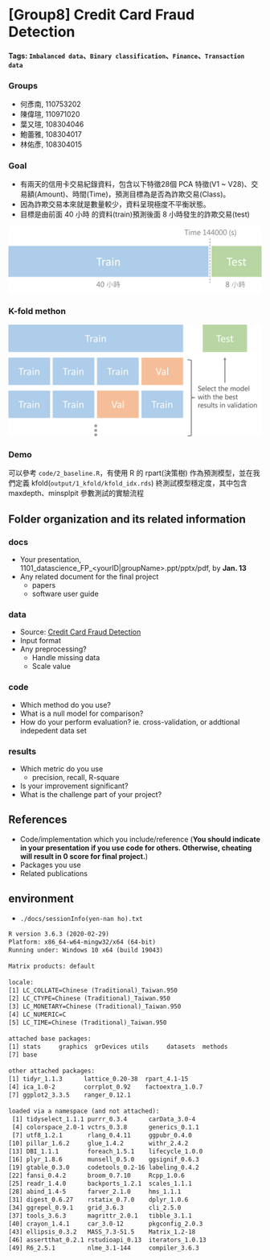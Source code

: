 # [Group8] Credit Card Fraud Detection
#### Tags: `Imbalanced data`、`Binary classification`、`Finance`、`Transaction data`

### Groups
* 何彥南, 110753202
* 陳偉瑄, 110971020
* 葉又瑄, 108304046
* 鮑蕾雅, 108304017
* 林佑彥,	108304015

### Goal
- 有兩天的信用卡交易紀錄資料，包含以下特徵28個 PCA 特徵(V1 ~ V28)、交易額(Amount)、時間(Time)，預測目標為是否為詐欺交易(Class)。
- 因為詐欺交易本來就是數量較少，資料呈現極度不平衡狀態。
- 目標是由前面 40 小時 的資料(train)預測後面  8 小時發生的詐欺交易(test)

![](results/0_train_test_split_data.png)


### K-fold methon
![](results/0_kfold_split_threeway.png)
### Demo 
可以參考 `code/2_baseline.R`，有使用 R 的 rpart(決策樹) 作為預測模型，並在我們定義 kfold(`output/1_kfold/kfold_idx.rds`) 終測試模型穩定度，其中包含 maxdepth、minsplpit 參數測試的實驗流程

## Folder organization and its related information

### docs
* Your presentation, 1101_datascience_FP_<yourID|groupName>.ppt/pptx/pdf, by **Jan. 13**
* Any related document for the final project
  * papers
  * software user guide

### data

* Source: [Credit Card Fraud Detection](https://www.kaggle.com/mlg-ulb/creditcardfraud)
* Input format
* Any preprocessing?
  * Handle missing data
  * Scale value

### code

* Which method do you use?
* What is a null model for comparison?
* How do your perform evaluation? ie. cross-validation, or addtional indepedent data set

### results
* Which metric do you use 
  * precision, recall, R-square
* Is your improvement significant?
* What is the challenge part of your project?

## References
* Code/implementation which you include/reference (__You should indicate in your presentation if you use code for others. Otherwise, cheating will result in 0 score for final project.__)
* Packages you use
* Related publications

## environment
- `./docs/sessionInfo(yen-nan ho).txt`
```
R version 3.6.3 (2020-02-29)
Platform: x86_64-w64-mingw32/x64 (64-bit)
Running under: Windows 10 x64 (build 19043)

Matrix products: default

locale:
[1] LC_COLLATE=Chinese (Traditional)_Taiwan.950 
[2] LC_CTYPE=Chinese (Traditional)_Taiwan.950   
[3] LC_MONETARY=Chinese (Traditional)_Taiwan.950
[4] LC_NUMERIC=C                                
[5] LC_TIME=Chinese (Traditional)_Taiwan.950    

attached base packages:
[1] stats     graphics  grDevices utils     datasets  methods  
[7] base     

other attached packages:
[1] tidyr_1.1.3      lattice_0.20-38  rpart_4.1-15    
[4] ica_1.0-2        corrplot_0.92    factoextra_1.0.7
[7] ggplot2_3.3.5    ranger_0.12.1   

loaded via a namespace (and not attached):
 [1] tidyselect_1.1.1 purrr_0.3.4      carData_3.0-4   
 [4] colorspace_2.0-1 vctrs_0.3.8      generics_0.1.1  
 [7] utf8_1.2.1       rlang_0.4.11     ggpubr_0.4.0    
[10] pillar_1.6.2     glue_1.4.2       withr_2.4.2     
[13] DBI_1.1.1        foreach_1.5.1    lifecycle_1.0.0 
[16] plyr_1.8.6       munsell_0.5.0    ggsignif_0.6.3  
[19] gtable_0.3.0     codetools_0.2-16 labeling_0.4.2  
[22] fansi_0.4.2      broom_0.7.10     Rcpp_1.0.6      
[25] readr_1.4.0      backports_1.2.1  scales_1.1.1    
[28] abind_1.4-5      farver_2.1.0     hms_1.1.1       
[31] digest_0.6.27    rstatix_0.7.0    dplyr_1.0.6     
[34] ggrepel_0.9.1    grid_3.6.3       cli_2.5.0       
[37] tools_3.6.3      magrittr_2.0.1   tibble_3.1.1    
[40] crayon_1.4.1     car_3.0-12       pkgconfig_2.0.3 
[43] ellipsis_0.3.2   MASS_7.3-51.5    Matrix_1.2-18   
[46] assertthat_0.2.1 rstudioapi_0.13  iterators_1.0.13
[49] R6_2.5.1         nlme_3.1-144     compiler_3.6.3  

```
